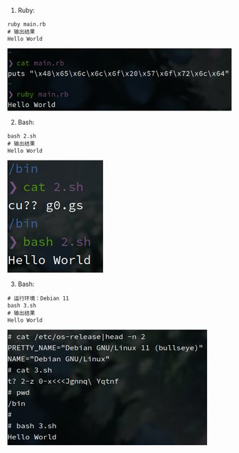 1. Ruby:
```shell
ruby main.rb
# 输出结果
Hello World
```
![](./运行截图1.png)

2. Bash:
```shell
bash 2.sh
# 输出结果
Hello World
```
![](./运行截图2.png)

3. Bash:
```shell
# 运行环境：Debian 11
bash 3.sh
# 输出结果
Hello World
```
![](./运行截图3.png)